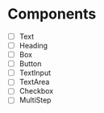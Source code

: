 # Components

- [ ] Text
- [ ] Heading
- [ ] Box
- [ ] Button
- [ ] TextInput
- [ ] TextArea
- [ ] Checkbox
- [ ] MultiStep